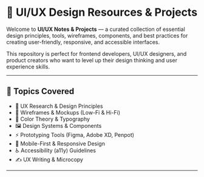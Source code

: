 # 🎨 UI/UX Design Resources & Projects

Welcome to **UI/UX Notes & Projects** — a curated collection of essential design principles, tools, wireframes, components, and best practices for creating user-friendly, responsive, and accessible interfaces.

This repository is perfect for frontend developers, UI/UX designers, and product creators who want to level up their design thinking and user experience skills.

---

## 🧠 Topics Covered

- 🎯 UX Research & Design Principles  
- 🧱 Wireframes & Mockups (Low-Fi & Hi-Fi)  
- 🎨 Color Theory & Typography  
- 🖼️ Design Systems & Components  
- ⚡ Prototyping Tools (Figma, Adobe XD, Penpot)  
- 📱 Mobile-First & Responsive Design  
- ♿ Accessibility (a11y) Guidelines  
- ✍️ UX Writing & Microcopy  

---



